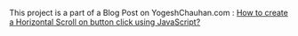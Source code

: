 This project is a part of a Blog Post on YogeshChauhan.com : <a href="https://www.yogeshchauhan.com/how-to-create-a-horizontal-scroll-on-button-click-using-javascript/" target="_blank">How to create a Horizontal Scroll on button click using JavaScript?</a>
